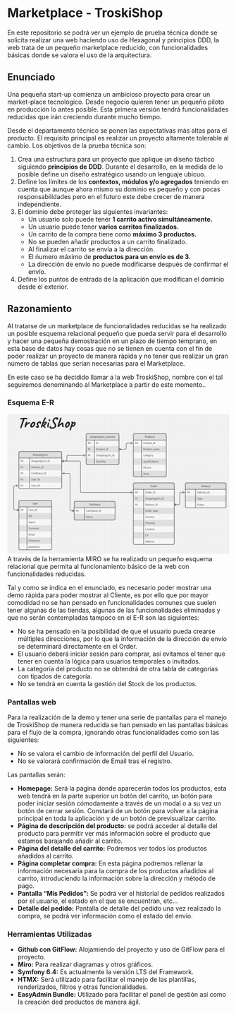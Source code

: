 # Marketplace - TroskiShop
En este repositorio se podrá ver un ejemplo de prueba técnica donde se solicita realizar una web haciendo uso de Hexagonal
y principios DDD, la web trata de un pequeño marketplace reducido, con funcionalidades básicas donde se valora el uso de 
la arquitectura.

## Enunciado
Una pequeña start-up comienza un ambicioso proyecto para crear un market-place
tecnológico. Desde negocio quieren tener un pequeño piloto en producción lo antes posible. Esta primera versión tendrá 
funcionalidades reducidas que irán creciendo durante mucho tiempo.

Desde el departamento técnico se ponen las expectativas más altas para el producto.
El requisito principal es realizar un proyecto altamente tolerable al cambio.
Los objetivos de la prueba técnica son:

1. Crea una estructura para un proyecto que aplique un diseño táctico siguiendo **principios de DDD**. Durante el desarrollo,
en la medida de lo posible define un diseño estratégico usando un lenguaje ubicuo.
2. Define los límites de los **contextos, módulos y/o agregados** teniendo en cuenta que  aunque ahora mismo su dominio es 
pequeño y con pocas responsabilidades pero en el futuro este debe crecer de manera independiente.
3. El dominio debe proteger las siguientes invariantes:
   * Un usuario solo puede tener **1 carrito activo simultáneamente.**
   * Un usuario puede tener **varios carritos finalizados.**
   * Un carrito de la compra tiene como **máximo 3 productos.**
   * No se pueden añadir productos a un carrito finalizado.
   * Al finalizar el carrito se envía a la dirección.
   * El ńumero máximo de **productos para un envío es de 3.**
   * La dirección de envío no puede modificarse después de confirmar el envío.
4. Define los puntos de entrada de la aplicación que modifican el dominio desde el exterior.

## Razonamiento
Al tratarse de un marketplace de funcionalidades reducidas se ha realizado un posible esquema relacional pequeño que 
pueda servir para el desarrollo y hacer una pequeña demostración en un plazo de tiempo temprano, en esta base de datos 
hay cosas que no se tienen en cuenta con el fin de poder realizar un proyecto de manera rápida y no tener que realizar 
un gran número de tablas que serían necesarias para el Marketplace.

En este caso se ha decidido llamar a la web TroskiShop, nombre con el tal seguiremos denominando al Marketplace a partir
de este momento..


### Esquema E-R
![Diagrama relacional](./doc_images/e-r.png)
A través de la herramienta MIRO se ha realizado un pequeño esquema relacional que permita al funcionamiento básico de 
la web con funcionalidades reducidas.

Tal y como se indica en el enunciado, es necesario poder mostrar una demo rápida para poder mostrar al Cliente, es por 
ello que por mayor comodidad no se han pensado en funcionalidades comunes que suelen tener algunas de las tiendas, 
algunas de las funcionalidades eliminadas y que no serán contempladas tampoco en el E-R son las siguientes:
* No se ha pensado en la posibilidad de que el usuario pueda crearse múltiples direcciones, por lo que la información de la dirección de envío se determinará directamente en el Order.
* El usuario deberá iniciar sesión para comprar, así evitamos el tener que tener en cuenta la lógica para usuarios temporales o invitados.
* La categoría del producto no se obtendrá de otra tabla de categorías con tipados de categoría.
* No se tendrá en cuenta la gestión del Stock de los productos.

### Pantallas web
Para la realización de la demo y tener una serie de pantallas para el manejo de TroskiShop de manera reducida se han 
pensado en las pantallas básicas para el flujo de la compra, ignorando otras funcionalidades como son las siguientes:
* No se valora el cambio de información del perfil del Usuario.
* No se valorará confirmación de Email tras el registro.


Las pantallas serán:
* **Homepage:** Será la página donde aparecerán todos los productos, esta web tendrá en la parte superior un botón del carrito, un botón para poder iniciar sesión cómodamente a través de un modal o a su vez un botón de cerrar sesión. Constará de un botón para volver a la página principal en toda la aplicación y de un botón de previsualizar carrito.
* **Página de descripción del producto:** se podrá acceder al detalle del producto para permitir ver más información sobre el producto que estamos barajando añadir al carrito.
* **Página del detalle del carrito:** Podremos ver todos los productos añadidos al carrito.
* **Página completar compra:** En esta página podremos rellenar la información necesaria para la compra de los productos añadidos al carrito, introduciendo la información sobre la dirección y método de pago.
* **Pantalla “Mis Pedidos”:** Se podrá ver el historial de pedidos realizados por el usuario, el estado en el que se encuentran, etc…
* **Detalle del pedido:** Pantalla de detalle del pedido una vez realizado la compra, se podrá ver información como el estado del envío.

### Herramientas Utilizadas
* **Github con GitFlow:** Alojamiendo del proyecto y uso de GitFlow para el proyecto.
* **Miro:** Para realizar diagramas y otros gráficos.
* **Symfony 6.4:** Es actualmente la versión LTS del Framework.
* **HTMX:** Será utilizado para facilitar el manejo de las plantillas, renderizados, filtros y otras funcionalidades.
* **EasyAdmin Bundle:** Utilizado para facilitar el panel de gestión así como la creación ded productos de manera ágil.
